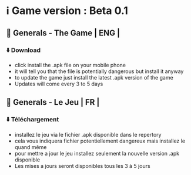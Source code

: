 # ℹ️ Game version :  Beta 0.1


## 🧠 Generals - The Game | ENG |
### ⬇️ Download
- click install the .apk file on your mobile phone
- it will tell you that the file is potentially dangerous but install it anyway
- to update the game just install the latest .apk version of the game
- Updates will come every 3 to 5 days


## 🧠 Generals - Le Jeu  | FR |
### ⬇️ Téléchargement
- installez le jeu via le fichier .apk disponible dans le repertory
- cela vous indiquera fichier potentiellement dangereux mais installez le quand même
- pour mettre a jour le jeu installez seulement la nouvelle version .apk disponible 
- Les mises a jours seront disponibles tous les 3 à 5 jours
